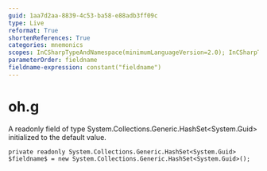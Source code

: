 ```yaml
---
guid: 1aa7d2aa-8839-4c53-ba58-e88adb3ff09c
type: Live
reformat: True
shortenReferences: True
categories: mnemonics
scopes: InCSharpTypeAndNamespace(minimumLanguageVersion=2.0); InCSharpTypeMember(minimumLanguageVersion=2.0)
parameterOrder: fieldname
fieldname-expression: constant("fieldname")
---
```


# oh.g

A readonly field of type System.Collections.Generic.HashSet<System.Guid> initialized to the default value.

```
private readonly System.Collections.Generic.HashSet<System.Guid> $fieldname$ = new System.Collections.Generic.HashSet<System.Guid>();
```

